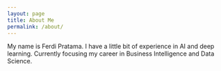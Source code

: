 ```yaml
---
layout: page
title: About Me
permalink: /about/
---
```


My name is Ferdi Pratama. I have a little bit of experience in AI and deep learning.
Currently focusing my career in Business Intelligence and Data Science.
